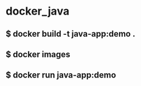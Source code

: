 # docker_java

## $ docker build -t java-app:demo .
## $ docker images
## $ docker run java-app:demo